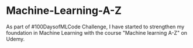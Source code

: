 # Machine-Learning-A-Z
As part of #100DaysofMLCode Challenge, I have started to strengthen my foundation in Machine Learning with the course "Machine learning A-Z" on Udemy.
